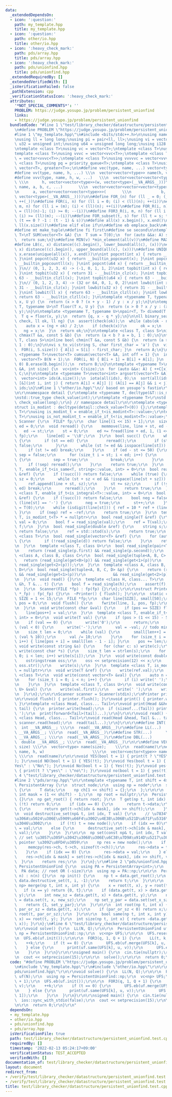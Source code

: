 ```yaml
---
data:
  _extendedDependsOn:
  - icon: ':question:'
    path: my_template.hpp
    title: my_template.hpp
  - icon: ':question:'
    path: other/io.hpp
    title: other/io.hpp
  - icon: ':heavy_check_mark:'
    path: pds/array.hpp
    title: pds/array.hpp
  - icon: ':heavy_check_mark:'
    path: pds/unionfind.hpp
    title: pds/unionfind.hpp
  _extendedRequiredBy: []
  _extendedVerifiedWith: []
  _isVerificationFailed: false
  _pathExtension: cpp
  _verificationStatusIcon: ':heavy_check_mark:'
  attributes:
    '*NOT_SPECIAL_COMMENTS*': ''
    PROBLEM: https://judge.yosupo.jp/problem/persistent_unionfind
    links:
    - https://judge.yosupo.jp/problem/persistent_unionfind
  bundledCode: "#line 1 \"test/library_checker/datastructure/persistent_unionfind.test.cpp\"\
    \n#define PROBLEM \"https://judge.yosupo.jp/problem/persistent_unionfind\"\r\n\
    #line 1 \"my_template.hpp\"\n#include <bits/stdc++.h>\n\nusing namespace std;\n\
    \nusing ll = long long;\nusing pi = pair<ll, ll>;\nusing vi = vector<ll>;\nusing\
    \ u32 = unsigned int;\nusing u64 = unsigned long long;\nusing i128 = __int128;\n\
    \ntemplate <class T>\nusing vc = vector<T>;\ntemplate <class T>\nusing vvc = vector<vc<T>>;\n\
    template <class T>\nusing vvvc = vector<vvc<T>>;\ntemplate <class T>\nusing vvvvc\
    \ = vector<vvvc<T>>;\ntemplate <class T>\nusing vvvvvc = vector<vvvvc<T>>;\ntemplate\
    \ <class T>\nusing pq = priority_queue<T>;\ntemplate <class T>\nusing pqg = priority_queue<T,\
    \ vector<T>, greater<T>>;\n\n#define vec(type, name, ...) vector<type> name(__VA_ARGS__)\n\
    #define vv(type, name, h, ...) \\\n  vector<vector<type>> name(h, vector<type>(__VA_ARGS__))\n\
    #define vvv(type, name, h, w, ...)   \\\n  vector<vector<vector<type>>> name(\
    \ \\\n      h, vector<vector<type>>(w, vector<type>(__VA_ARGS__)))\n#define vvvv(type,\
    \ name, a, b, c, ...)       \\\n  vector<vector<vector<vector<type>>>> name( \\\
    \n      a, vector<vector<vector<type>>>(       \\\n             b, vector<vector<type>>(c,\
    \ vector<type>(__VA_ARGS__))))\n\n#define FOR_(n) for (ll _ = 0; (_) < (ll)(n);\
    \ ++(_))\n#define FOR(i, n) for (ll i = 0; (i) < (ll)(n); ++(i))\n#define FOR3(i,\
    \ m, n) for (ll i = (m); (i) < (ll)(n); ++(i))\n#define FOR_R(i, n) for (ll i\
    \ = (ll)(n)-1; (i) >= 0; --(i))\n#define FOR3_R(i, m, n) for (ll i = (ll)(n)-1;\
    \ (i) >= (ll)(m); --(i))\n#define FOR_subset(t, s) for (ll t = s; t >= 0; t =\
    \ (t == 0 ? -1 : (t - 1) & s))\n#define all(x) x.begin(), x.end()\n#define len(x)\
    \ ll(x.size())\n#define elif else if\n\n#define eb emplace_back\n#define mp make_pair\n\
    #define mt make_tuple\n#define fi first\n#define se second\n\ntemplate <typename\
    \ T>\nT SUM(vector<T> &A) {\n  T sum = T(0);\n  for (auto &&a: A) sum += a;\n\
    \  return sum;\n}\n#define MIN(v) *min_element(all(v))\n#define MAX(v) *max_element(all(v))\n\
    #define LB(c, x) distance((c).begin(), lower_bound(all(c), (x)))\n#define UB(c,\
    \ x) distance((c).begin(), upper_bound(all(c), (x)))\n#define UNIQUE(x) sort(all(x)),\
    \ x.erase(unique(all(x)), x.end())\n\nint popcnt(int x) { return __builtin_popcount(x);\
    \ }\nint popcnt(u32 x) { return __builtin_popcount(x); }\nint popcnt(ll x) { return\
    \ __builtin_popcountll(x); }\nint popcnt(u64 x) { return __builtin_popcountll(x);\
    \ }\n// (0, 1, 2, 3, 4) -> (-1, 0, 1, 1, 2)\nint topbit(int x) { return 31 - __builtin_clz(x);\
    \ }\nint topbit(u32 x) { return 31 - __builtin_clz(x); }\nint topbit(ll x) { return\
    \ 63 - __builtin_clzll(x); }\nint topbit(u64 x) { return 63 - __builtin_clzll(x);\
    \ }\n// (0, 1, 2, 3, 4) -> (32 or 64, 0, 1, 0, 2)\nint lowbit(int x) { return\
    \ 31 - __builtin_clz(x); }\nint lowbit(u32 x) { return 31 - __builtin_clz(x);\
    \ }\nint lowbit(ll x) { return 63 - __builtin_clzll(x); }\nint lowbit(u64 x) {\
    \ return 63 - __builtin_clzll(x); }\n\ntemplate <typename T, typename U>\nT ceil(T\
    \ x, U y) {\n  return (x > 0 ? (x + y - 1) / y : x / y);\n}\n\ntemplate <typename\
    \ T, typename U>\nT floor(T x, U y) {\n  return (x > 0 ? x / y : (x - y + 1) /\
    \ y);\n}\n\ntemplate <typename T, typename U>\npair<T, T> divmod(T x, U y) {\n\
    \  T q = floor(x, y);\n  return {q, x - q * y};\n}\n\nll binary_search(function<bool(ll)>\
    \ check, ll ok, ll ng) {\n  assert(check(ok));\n  while (abs(ok - ng) > 1) {\n\
    \    auto x = (ng + ok) / 2;\n    if (check(x))\n      ok = x;\n    else\n   \
    \   ng = x;\n  }\n  return ok;\n}\n\ntemplate <class T, class S>\ninline bool\
    \ chmax(T &a, const S &b) {\n  return (a < b ? a = b, 1 : 0);\n}\ntemplate <class\
    \ T, class S>\ninline bool chmin(T &a, const S &b) {\n  return (a > b ? a = b,\
    \ 1 : 0);\n}\n\nvi s_to_vi(string S, char first_char = 'a') {\n  vi A(S.size());\n\
    \  FOR(i, S.size()) { A[i] = S[i] - first_char; }\n  return A;\n}\n\ntemplate\
    \ <typename T>\nvector<T> cumsum(vector<T> &A, int off = 1) {\n  int N = A.size();\n\
    \  vector<T> B(N + 1);\n  FOR(i, N) { B[i + 1] = B[i] + A[i]; }\n  if (off ==\
    \ 0) B.erase(B.begin());\n  return B;\n}\n\ntemplate <typename T>\nvc<int> bincount(vc<T>\
    \ &A, int size) {\n  vc<int> C(size);\n  for (auto &&x: A) { ++C[x]; }\n  return\
    \ C;\n}\n\ntemplate <typename T>\nvector<int> argsort(vector<T> &A) {\n  // stable\n\
    \  vector<int> ids(A.size());\n  iota(all(ids), 0);\n  sort(all(ids),\n      \
    \ [&](int i, int j) { return A[i] < A[j] || (A[i] == A[j] && i < j); });\n  return\
    \ ids;\n}\n#line 1 \"other/io.hpp\"\n// based on yosupo's fastio\r\n#include <unistd.h>\r\
    \n\r\nnamespace detail {\r\ntemplate <typename T, decltype(&T::is_modint) = &T::is_modint>\r\
    \nstd::true_type check_value(int);\r\ntemplate <typename T>\r\nstd::false_type\
    \ check_value(long);\r\n} // namespace detail\r\n\r\ntemplate <typename T>\r\n\
    struct is_modint : decltype(detail::check_value<T>(0)) {};\r\ntemplate <typename\
    \ T>\r\nusing is_modint_t = enable_if_t<is_modint<T>::value>;\r\ntemplate <typename\
    \ T>\r\nusing is_not_modint_t = enable_if_t<!is_modint<T>::value>;\r\n\r\nstruct\
    \ Scanner {\r\n  FILE* fp;\r\n  char line[(1 << 15) + 1];\r\n  size_t st = 0,\
    \ ed = 0;\r\n  void reread() {\r\n    memmove(line, line + st, ed - st);\r\n \
    \   ed -= st;\r\n    st = 0;\r\n    ed += fread(line + ed, 1, (1 << 15) - ed,\
    \ fp);\r\n    line[ed] = '\\0';\r\n  }\r\n  bool succ() {\r\n    while (true)\
    \ {\r\n      if (st == ed) {\r\n        reread();\r\n        if (st == ed) return\
    \ false;\r\n      }\r\n      while (st != ed && isspace(line[st])) st++;\r\n \
    \     if (st != ed) break;\r\n    }\r\n    if (ed - st <= 50) {\r\n      bool\
    \ sep = false;\r\n      for (size_t i = st; i < ed; i++) {\r\n        if (isspace(line[i]))\
    \ {\r\n          sep = true;\r\n          break;\r\n        }\r\n      }\r\n \
    \     if (!sep) reread();\r\n    }\r\n    return true;\r\n  }\r\n  template <class\
    \ T, enable_if_t<is_same<T, string>::value, int> = 0>\r\n  bool read_single(T\
    \ &ref) {\r\n    if (!succ()) return false;\r\n    while (true) {\r\n      size_t\
    \ sz = 0;\r\n      while (st + sz < ed && !isspace(line[st + sz])) sz++;\r\n \
    \     ref.append(line + st, sz);\r\n      st += sz;\r\n      if (!sz || st !=\
    \ ed) break;\r\n      reread();\r\n    }\r\n    return true;\r\n  }\r\n  template\
    \ <class T, enable_if_t<is_integral<T>::value, int> = 0>\r\n  bool read_single(T\
    \ &ref) {\r\n    if (!succ()) return false;\r\n    bool neg = false;\r\n    if\
    \ (line[st] == '-') {\r\n      neg = true;\r\n      st++;\r\n    }\r\n    ref\
    \ = T(0);\r\n    while (isdigit(line[st])) { ref = 10 * ref + (line[st++] & 0xf);\
    \ }\r\n    if (neg) ref = -ref;\r\n    return true;\r\n  }\r\n  template <class\
    \ T, is_modint_t<T> * = nullptr>\r\n  bool read_single(T &ref) {\r\n    long long\
    \ val = 0;\r\n    bool f = read_single(val);\r\n    ref = T(val);\r\n    return\
    \ f;\r\n  }\r\n  bool read_single(double &ref) {\r\n    string s;\r\n    if (!read_single(s))\
    \ return false;\r\n    ref = std::stod(s);\r\n    return true;\r\n  }\r\n  template\
    \ <class T>\r\n  bool read_single(vector<T> &ref) {\r\n    for (auto &d: ref)\
    \ {\r\n      if (!read_single(d)) return false;\r\n    }\r\n    return true;\r\
    \n  }\r\n  template <class T, class U>\r\n  bool read_single(pair<T, U> &p) {\r\
    \n    return (read_single(p.first) && read_single(p.second));\r\n  }\r\n  template\
    \ <class A, class B, class C>\r\n  bool read_single(tuple<A, B, C> &p) {\r\n \
    \   return (read_single(get<0>(p)) && read_single(get<1>(p))\r\n            &&\
    \ read_single(get<2>(p)));\r\n  }\r\n  template <class A, class B, class C, class\
    \ D>\r\n  bool read_single(tuple<A, B, C, D> &p) {\r\n    return (read_single(get<0>(p))\
    \ && read_single(get<1>(p))\r\n            && read_single(get<2>(p)) && read_single(get<3>(p)));\r\
    \n  }\r\n  void read() {}\r\n  template <class H, class... T>\r\n  void read(H\
    \ &h, T &... t) {\r\n    bool f = read_single(h);\r\n    assert(f);\r\n    read(t...);\r\
    \n  }\r\n  Scanner(FILE *fp) : fp(fp) {}\r\n};\r\n\r\nstruct Printer {\r\n  Printer(FILE\
    \ *_fp) : fp(_fp) {}\r\n  ~Printer() { flush(); }\r\n\r\n  static constexpr size_t\
    \ SIZE = 1 << 15;\r\n  FILE *fp;\r\n  char line[SIZE], small[50];\r\n  size_t\
    \ pos = 0;\r\n  void flush() {\r\n    fwrite(line, 1, pos, fp);\r\n    pos = 0;\r\
    \n  }\r\n  void write(const char &val) {\r\n    if (pos == SIZE) flush();\r\n\
    \    line[pos++] = val;\r\n  }\r\n  template <class T, enable_if_t<is_integral<T>::value,\
    \ int> = 0>\r\n  void write(T val) {\r\n    if (pos > (1 << 15) - 50) flush();\r\
    \n    if (val == 0) {\r\n      write('0');\r\n      return;\r\n    }\r\n    if\
    \ (val < 0) {\r\n      write('-');\r\n      val = -val; // todo min\r\n    }\r\
    \n    size_t len = 0;\r\n    while (val) {\r\n      small[len++] = char(0x30 |\
    \ (val % 10));\r\n      val /= 10;\r\n    }\r\n    for (size_t i = 0; i < len;\
    \ i++) { line[pos + i] = small[len - 1 - i]; }\r\n    pos += len;\r\n  }\r\n \
    \ void write(const string &s) {\r\n    for (char c: s) write(c);\r\n  }\r\n  void\
    \ write(const char *s) {\r\n    size_t len = strlen(s);\r\n    for (size_t i =\
    \ 0; i < len; i++) write(s[i]);\r\n  }\r\n  void write(const double &x) {\r\n\
    \    ostringstream oss;\r\n    oss << setprecision(12) << x;\r\n    string s =\
    \ oss.str();\r\n    write(s);\r\n  }\r\n  template <class T, is_modint_t<T> *\
    \ = nullptr>\r\n  void write(T &ref) {\r\n    write(ref.val);\r\n  }\r\n  template\
    \ <class T>\r\n  void write(const vector<T> &val) {\r\n    auto n = val.size();\r\
    \n    for (size_t i = 0; i < n; i++) {\r\n      if (i) write(' ');\r\n      write(val[i]);\r\
    \n    }\r\n  }\r\n  template <class T, class U>\r\n  void write(const pair<T,\
    \ U> &val) {\r\n    write(val.first);\r\n    write(' ');\r\n    write(val.second);\r\
    \n  }\r\n};\r\n\r\nScanner scanner = Scanner(stdin);\r\nPrinter printer = Printer(stdout);\r\
    \n\r\nvoid flush() { printer.flush(); }\r\nvoid print() { printer.write('\\n');\
    \ }\r\ntemplate <class Head, class... Tail>\r\nvoid print(Head &&head, Tail &&...\
    \ tail) {\r\n  printer.write(head);\r\n  if (sizeof...(Tail)) printer.write('\
    \ ');\r\n  print(forward<Tail>(tail)...);\r\n}\r\n\r\nvoid read() {}\r\ntemplate\
    \ <class Head, class... Tail>\r\nvoid read(Head &head, Tail &... tail) {\r\n \
    \ scanner.read(head);\r\n  read(tail...);\r\n}\r\n\r\n#define INT(...)   \\\r\n\
    \  int __VA_ARGS__; \\\r\n  read(__VA_ARGS__)\r\n#define LL(...)   \\\r\n  ll\
    \ __VA_ARGS__; \\\r\n  read(__VA_ARGS__)\r\n#define STR(...)      \\\r\n  string\
    \ __VA_ARGS__; \\\r\n  read(__VA_ARGS__)\r\n#define DBL(...)           \\\r\n\
    \  double __VA_ARGS__; \\\r\n  read(__VA_ARGS__)\r\n\r\n#define VEC(type, name,\
    \ size) \\\r\n  vector<type> name(size);    \\\r\n  read(name)\r\n#define VV(type,\
    \ name, h, w)                     \\\r\n  vector<vector<type>> name(h, vector<type>(w));\
    \ \\\r\n  read(name)\r\n\r\nvoid YES(bool t = 1) { print(t ? \"YES\" : \"NO\"\
    ); }\r\nvoid NO(bool t = 1) { YES(!t); }\r\nvoid Yes(bool t = 1) { print(t ? \"\
    Yes\" : \"No\"); }\r\nvoid No(bool t = 1) { Yes(!t); }\r\nvoid yes(bool t = 1)\
    \ { print(t ? \"yes\" : \"no\"); }\r\nvoid no(bool t = 1) { yes(!t); }\r\n#line\
    \ 4 \"test/library_checker/datastructure/persistent_unionfind.test.cpp\"\n\r\n\
    #line 2 \"pds/array.hpp\"\n\r\ntemplate <typename T, int shift = 4>\r\nstruct\
    \ PersistentArray {\r\n  struct node;\r\n  using np = node*;\r\n  struct node\
    \ {\r\n    T data;\r\n    np ch[1 << shift] = {};\r\n  };\r\n\r\n  static constexpr\
    \ int mask = (1 << shift) - 1;\r\n  np root = nullptr;\r\n  PersistentArray()\
    \ {}\r\n  np get_root() { return root; }\r\n  T get(np t, int idx) {\r\n    if\
    \ (!t) return 0;\r\n    if (idx == 0) {\r\n      return t->data;\r\n    } else\
    \ {\r\n      return get(t->ch[idx & mask], idx >> shift);\r\n    }\r\n  }\r\n\r\
    \n  void destructive_set(np& t, int idx, T val) {\r\n    // \u7834\u58CA\u7684\
    \u306A\u5024\u306E\u5909\u66F4\u3002\u4E3B\u306B\u521D\u671F\u5316\u306B\u4F7F\
    \u3046\u3002\r\n    if (!t) t = new node();\r\n    if (idx == 0)\r\n      t->data\
    \ = val;\r\n    else {\r\n      destructive_set(t->ch[idx & mask], idx >> shift,\
    \ val);\r\n    }\r\n  }\r\n\r\n  np set(const np& t, int idx, T val) {\r\n   \
    \ // set \u3057\u305F\u3042\u3068\u306E\u6C38\u7D9A\u914D\u5217\u306E root node\
    \ pointer \u3092\u8FD4\u3059\r\n    np res = new node();\r\n    if (t) {\r\n \
    \     memcpy(res->ch, t->ch, sizeof(t->ch));\r\n      res->data = t->data;\r\n\
    \    }\r\n    if (idx == 0) {\r\n      res->data = val;\r\n    } else {\r\n  \
    \    res->ch[idx & mask] = set(res->ch[idx & mask], idx >> shift, val);\r\n  \
    \  }\r\n    return res;\r\n  }\r\n};\r\n#line 2 \"pds/unionfind.hpp\"\n\r\nstruct\
    \ PersistentUnionFind {\r\n  using PA = PersistentArray<int>;\r\n  int n;\r\n\
    \  PA data; // root OR (-size)\r\n  using np = PA::np;\r\n\r\n  PersistentUnionFind(int\
    \ n) : n(n) {}\r\n  np init() {\r\n    np t = data.get_root();\r\n    FOR(i, n)\
    \ data.destructive_set(t, i, -1);\r\n    return t;\r\n  }\r\n\r\n  pair<bool,\
    \ np> merge(np t, int x, int y) {\r\n    x = root(t, x), y = root(t, y);\r\n \
    \   if (x == y) return {0, t};\r\n    if (data.get(t, x) > data.get(t, y)) swap(x,\
    \ y);\r\n    int new_sz = data.get(t, x) + data.get(t, y);\r\n    np set_x_sz\
    \ = data.set(t, x, new_sz);\r\n    np set_y_par = data.set(set_x_sz, y, x);\r\n\
    \    return {1, set_y_par};\r\n  }\r\n\r\n  int root(np t, int x) {\r\n    int\
    \ par_or_sz = data.get(t, x);\r\n    if (par_or_sz < 0) return x;\r\n    return\
    \ root(t, par_or_sz);\r\n  }\r\n\r\n  bool same(np t, int x, int y) { return root(t,\
    \ x) == root(t, y); }\r\n  int size(np t, int x) { return -data.get(t, root(t,\
    \ x)); }\r\n};\n#line 6 \"test/library_checker/datastructure/persistent_unionfind.test.cpp\"\
    \n\r\nvoid solve() {\r\n  LL(N, Q);\r\n\r\n  PersistentUnionFind uf(N);\r\n  using\
    \ np = PersistentUnionFind::np;\r\n  vc<np> UFS;\r\n\r\n  UFS.reserve(Q + 1);\r\
    \n  UFS.eb(uf.init());\r\n\r\n  FOR3(q, 1, Q + 1) {\r\n    LL(t, k, u, v);\r\n\
    \    ++k;\r\n    if (t == 0) {\r\n      UFS.eb(uf.merge(UFS[k], u, v).se);\r\n\
    \    } else {\r\n      print(uf.same(UFS[k], u, v));\r\n      UFS.eb(UFS[q - 1]);\r\
    \n    }\r\n  }\r\n}\r\n\r\nsigned main() {\r\n  cin.tie(nullptr);\r\n  ios::sync_with_stdio(false);\r\
    \n  cout << setprecision(15);\r\n\r\n  solve();\r\n\r\n  return 0;\r\n}\r\n"
  code: "#define PROBLEM \"https://judge.yosupo.jp/problem/persistent_unionfind\"\r\
    \n#include \"my_template.hpp\"\r\n#include \"other/io.hpp\"\r\n\r\n#include \"\
    pds/unionfind.hpp\"\r\n\r\nvoid solve() {\r\n  LL(N, Q);\r\n\r\n  PersistentUnionFind\
    \ uf(N);\r\n  using np = PersistentUnionFind::np;\r\n  vc<np> UFS;\r\n\r\n  UFS.reserve(Q\
    \ + 1);\r\n  UFS.eb(uf.init());\r\n\r\n  FOR3(q, 1, Q + 1) {\r\n    LL(t, k, u,\
    \ v);\r\n    ++k;\r\n    if (t == 0) {\r\n      UFS.eb(uf.merge(UFS[k], u, v).se);\r\
    \n    } else {\r\n      print(uf.same(UFS[k], u, v));\r\n      UFS.eb(UFS[q -\
    \ 1]);\r\n    }\r\n  }\r\n}\r\n\r\nsigned main() {\r\n  cin.tie(nullptr);\r\n\
    \  ios::sync_with_stdio(false);\r\n  cout << setprecision(15);\r\n\r\n  solve();\r\
    \n\r\n  return 0;\r\n}\r\n"
  dependsOn:
  - my_template.hpp
  - other/io.hpp
  - pds/unionfind.hpp
  - pds/array.hpp
  isVerificationFile: true
  path: test/library_checker/datastructure/persistent_unionfind.test.cpp
  requiredBy: []
  timestamp: '2022-02-13 05:24:17+09:00'
  verificationStatus: TEST_ACCEPTED
  verifiedWith: []
documentation_of: test/library_checker/datastructure/persistent_unionfind.test.cpp
layout: document
redirect_from:
- /verify/test/library_checker/datastructure/persistent_unionfind.test.cpp
- /verify/test/library_checker/datastructure/persistent_unionfind.test.cpp.html
title: test/library_checker/datastructure/persistent_unionfind.test.cpp
---
```

